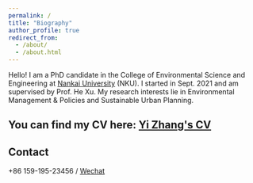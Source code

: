 ```yaml
---
permalink: /
title: "Biography"
author_profile: true
redirect_from: 
  - /about/
  - /about.html
---
```


Hello! I am a PhD candidate in the College of Environmental Science and Engineering at [Nankai University](https://env.nankai.edu.cn/) (NKU). I started in Sept. 2021 and am supervised by Prof. He Xu. My research interests lie in Environmental Management & Policies and Sustainable Urban Planning. 

You can find my CV here: [Yi Zhang's CV](../assets/CV.pdf)
------

Contact
------
+86 159-195-23456 / [Wechat](../images/wechat.png)

